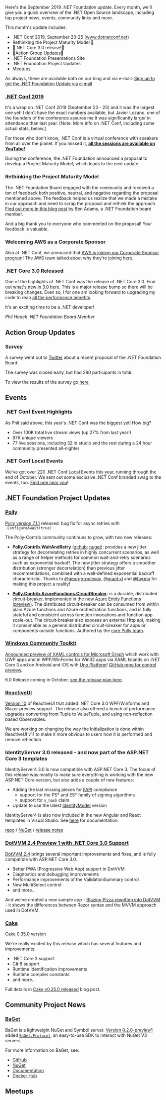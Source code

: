 Here's the September 2019 .NET Foundation update. Every month, we'll give you a quick overview of the .NET Open Source landscape, including top project news, events, community links and more.

This month's update includes:

* .NET Conf 2019, September 23-25 (www.dotnetconf.net)
* Rethinking the Project Maturity Model 🤔
* 🎉.NET Core 3.0 release!🎉 
* 🚀Action Group Updates🚀
* .NET Foundation Presentations Site
* .NET Foundation Project Updates
* Meetups

As always, these are available both on our blog and via e-mail: [Sign up to get the .NET Foundation Update via e-mail](http://eepurl.com/dhL_qb)

### [.NET Conf 2019](https://www.dotnetconf.net)

It's a wrap on .NET Conf 2019 (September 23 - 25) and it was the largest one yet! I don't have the exact numbers available, but Javier Lozano, one of the founders of the conference assures me it was significantly larger in attendance than last year. [Note: More info on .NET Conf, including some actual stats, below.]

For those who don't know, .NET Conf is a virtual conference with speakers from all over the planet. If you missed it, [__all the sessions are available on YouTube!__](https://www.youtube.com/playlist?list=PLReL099Y5nRd04p81Q7p5TtyjCrj9tz1t)


During the conference, the .NET Foundation announced a proposal to develop a Project Maturity Model, which leads to the next update.

### Rethinking the Project Maturity Model

The .NET Foundation Board engaged with the community and received a ton of feedback both positive, neutral, and negative regarding the proposal mentioned above. The feedback helped us realize that we made a mistake in our approach and need to scrap the proposal and rethink the approach. [Find out more in this blog post](https://dotnetfoundation.org/blog/2019/09/30/rethinking-project-maturity-as-a-community-process) by Ben Adams, a .NET Foundation board member.

And a big thank you to everyone who commented on the proposal! Your feedback is valuable.

### Welcoming AWS as a Corporate Sponsor

Also at .NET Conf, we annouced that [AWS is joining our Corporate Sponsor program](https://dotnetfoundation.org/blog/2019/09/23/welcoming-aws)! The AWS team talked about why they're joining [here](https://aws.amazon.com/blogs/opensource/aws-joins-the-net-foundation/).

### .NET Core 3.0 Released

One of the highlights of .NET Conf was the release of .NET Core 3.0. Find out [what's new in 3.0 here](https://docs.microsoft.com/en-us/dotnet/core/whats-new/dotnet-core-3-0). This is a major release bump so there will be breaking changes. Even so, I for one am looking forward to upgrading my code to reap [all the performance benefits](https://devblogs.microsoft.com/dotnet/performance-improvements-in-net-core-3-0/).

It's an exciting time to be a .NET developer!

_Phil Haack_
_.NET Foundation Board Member_

## Action Group Updates

### Survey

A survey went out to [Twitter](https://twitter.com/GlennCoder/status/1178140797255897089) about a recent proposal of the .NET Foundation Board.

The survey was closed early, but had 280 participants in total.

To view the results of the survey go [here](https://github.com/dotnet-foundation/project-maturity-model/issues/35)

## Events

### .NET Conf Event Highlights

As Phil said above, this year's .NET Conf was the biggest yet! How big?
- Over 100K total live stream views (up 27% from last year!)
- 67K unique viewers
- 77 live sessions, including 32 in studio and the rest during a 24 hour community presented all-nighter

### .NET Conf Local Events
We've got over 220 .NET Conf Local Events this year, running through the end of October. We sent out some exclusive .NET Conf branded swag to the events, too. [Find one near you](https://www.dotnetconf.net/local-events)!

## .NET Foundation Project Updates

### [Polly](https://github.com/App-vNext/Polly)

[Polly version 7.1.1](https://github.com/App-vNext/Polly/blob/master/CHANGELOG.md#711) released: bug fix for async retries with `.ConfigureAwait(true)`

The Polly-Contrib community continues to grow, with two new releases:

+ **Polly.Contrib.WaitAndRetry** ([github](https://github.com/Polly-Contrib/Polly.Contrib.WaitAndRetry); [nuget](https://www.nuget.org/packages/Polly.Contrib.WaitAndRetry)): provides a new jitter strategy for decorrelating retries in highly concurrent scenarios, as well as a range of helper methods for common wait-and-retry scenarios such as exponential backoff.  The new jitter strategy offers a smoother distribution (stronger decorrelation) than previous jitter recommendations, combined with a well-defined exponential backoff characteristic. Thanks to [@george-polevoy](https://github.com/george-polevoy), [@grant-d](https://github.com/grant-d) and [@hyrmn](https://github.com/hyrmn) for making this project a reality!

+ **[Polly.Contrib.AzureFunctions.CircuitBreaker](https://github.com/Polly-Contrib/Polly.Contrib.AzureFunctions.CircuitBreaker)**: is a durable, distributed circuit-breaker, implemented in the new [Azure Entity Functions (preview)](https://docs.microsoft.com/en-gb/azure/azure-functions/durable/durable-functions-entities).  The distributed circuit-breaker can be consumed from within plain Azure functions and Azure orchestration functions, and is fully stateful and consistent across function invocations and function app scale-out.  The circuit-breaker also exposes an external Http api, making it consumable as a general distributed circuit-breaker for apps or components outside functions. Authored by the [core Polly team](https://github.com/reisenberger).

### [Windows Community Toolkit](https://aka.ms/wct)

[Announced preview of XAML controls for Microsoft Graph](https://developer.microsoft.com/en-us/graph/blogs/announcing-xaml-controls-for-microsoft-graph-in-the-windows-community-toolkit/#.XYO6zQJlygk.twitter) which work with UWP apps and in WPF/WinForms for Win32 apps via XAML Islands on .NET Core 3 and on Android and iOS with [Uno Platform](https://platform.uno)! [GitHub repo for control preview](https://aka.ms/wgt).

6.0 Release coming in October, [see the release plan here](https://github.com/windows-toolkit/WindowsCommunityToolkit/issues/2989).

### [ReactiveUI](https://reactiveui.net)

[Version 10](https://github.com/reactiveui/ReactiveUI/releases/tag/10.0.1) of ReactiveUI that added .NET Core 3.0 WPF/Winforms and Blazor preview support. The release also offered a bunch of performance upgrades converting from Tuple to ValueTuple, and using non-reflection based Observables.

We are working on changing the way the Initialization is done within ReactiveUI v11 to make it more obvious to users how it is performed and remove reflection.

### IdentityServer 3.0 released - and now part of the ASP.NET Core 3 templates

IdentityServer4 3.0 is now compatible with ASP.NET Core 3. The focus of this release was mostly to make sure everything is working with the new ASP.NET Core version, but also adds a couple of new features:

* Adding the last missing pieces for [FAPI](https://openid.net/wg/fapi/) compliance
   * support for the PS* and ES* family of signing algorithms
   * support for `s_hash` claim
* Update to use the latest [IdentityModel](https://github.com/IdentityModel/IdentityModel) version

IdentityServer4 is also now included in the new Angular and React templates in Visual Studio. See [here](https://docs.microsoft.com/en-us/aspnet/core/security/authentication/identity-api-authorization) for documentation.

[repo](https://github.com/IdentityServer/IdentityServer4) / [NuGet](https://www.nuget.org/packages/IdentityServer4/) / [release notes](https://github.com/IdentityServer/IdentityServer4/releases)

### [DotVVM 2.4 Preview 1 with .NET Core 3.0 Support](https://www.dotvvm.com/blog/63/DotVVM-2-4-0-preview01-with-support-for-NET-Core-3-0)

[DotVVM 2.4](https://www.dotvvm.com/blog/63/DotVVM-2-4-0-preview01-with-support-for-NET-Core-3-0) brings several important improvements and fixes, and is fully compatible with ASP.NET Core 3.0.

* Better PWA (Progressive Web App) support in DotVVM
* Diagnostics and debugging improvements
* Performance improvements of the ValidationSummary control
* New MultiSelect control
* and more...

And we've created a new sample app - [Blazing Pizza rewritten into DotVVM](https://github.com/riganti/dotvvm-samples-blazingpizza) - it shows the differences between Razor syntax and the MVVM approach used in DotVVM.

### [Cake](https://github.com/cake-build/cake)

[Cake 0.35.0 version](https://cakebuild.net/blog/2019/09/cake-v0.35.0-released)

We're really excited by this release which has several features and improvements:

* .NET Core 3 support
* C# 8 support
* Runtime identification improvements
* Runtime compiler constants
* and more...

Full details in [Cake v0.35.0 released](https://cakebuild.net/blog/2019/09/cake-v0.35.0-released) blog post.

## Community Project News

### [BaGet](https://github.com/loic-sharma/BaGet)

BaGet is a lightweight NuGet and Symbol server. [Version 0.2.0-preview1](https://github.com/loic-sharma/BaGet/releases/tag/v0.2.0-preview1) added [`BaGet.Protocol`](https://github.com/loic-sharma/BaGet/tree/master/src/BaGet.Protocol#bagetprotocol), an easy-to-use SDK to interact with NuGet V3 servers.

For more information on BaGet, see:

* [GitHub](https://github.com/loic-sharma/BaGet)
* [NuGet](https://www.nuget.org/profiles/BaGet)
* [Documentation](https://loic-sharma.github.io/BaGet/)
* [Docker Hub](https://hub.docker.com/r/loicsharma/baget)

## Meetups

